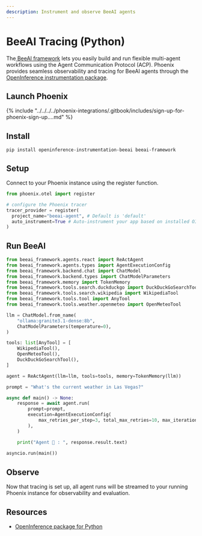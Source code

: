 ```yaml
---
description: Instrument and observe BeeAI agents
---
```


# BeeAI Tracing (Python)

The[ BeeAI framework](https://github.com/i-am-bee/beeai-framework/tree/main) lets you easily build and run flexible multi-agent workflows using the Agent Communication Protocol (ACP). Phoenix provides seamless observability and tracing for BeeAI agents through the [OpenInference instrumentation package](https://pypi.org/project/openinference-instrumentation-beeai/).

## Launch Phoenix

{% include "../../../../phoenix-integrations/.gitbook/includes/sign-up-for-phoenix-sign-up....md" %}

## Install

```
pip install openinference-instrumentation-beeai beeai-framework
```

## Setup

Connect to your Phoenix instance using the register function.

```python
from phoenix.otel import register

# configure the Phoenix tracer
tracer_provider = register(
  project_name="beeai-agent", # Default is 'default'
  auto_instrument=True # Auto-instrument your app based on installed OI dependencies
)
```

## Run BeeAI

```python
from beeai_framework.agents.react import ReActAgent
from beeai_framework.agents.types import AgentExecutionConfig
from beeai_framework.backend.chat import ChatModel
from beeai_framework.backend.types import ChatModelParameters
from beeai_framework.memory import TokenMemory
from beeai_framework.tools.search.duckduckgo import DuckDuckGoSearchTool
from beeai_framework.tools.search.wikipedia import WikipediaTool
from beeai_framework.tools.tool import AnyTool
from beeai_framework.tools.weather.openmeteo import OpenMeteoTool

llm = ChatModel.from_name(
    "ollama:granite3.1-dense:8b",
    ChatModelParameters(temperature=0),
)

tools: list[AnyTool] = [
    WikipediaTool(),
    OpenMeteoTool(),
    DuckDuckGoSearchTool(),
]

agent = ReActAgent(llm=llm, tools=tools, memory=TokenMemory(llm))

prompt = "What's the current weather in Las Vegas?"

async def main() -> None:
    response = await agent.run(
        prompt=prompt,
        execution=AgentExecutionConfig(
            max_retries_per_step=3, total_max_retries=10, max_iterations=20
        ),
    )

    print("Agent 🤖 : ", response.result.text)
    
asyncio.run(main())
```

## Observe

Now that tracing is set up, all agent runs will be streamed to your running Phoenix instance for observability and evaluation.

## Resources

* &#x20;[OpenInference package for Python](https://pypi.org/project/openinference-instrumentation-beeai/)
